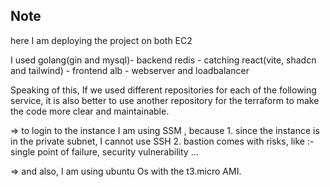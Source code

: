 ## Note
here I am deploying the project on both EC2


I used
golang(gin and mysql)- backend
redis - catching
react(vite, shadcn and tailwind) - frontend
alb - webserver and loadbalancer


Speaking of this, If we used different repositories for each of the following service, it is also better to use another repository for the terraform to make the code more clear and maintainable.

=> to login to the instance I am using SSM , because
    1. since the instance is in the private subnet, I cannot use SSH
    2. bastion comes with risks, like :- single point of failure, security vulnerability ...
    
=> and also, I am using ubuntu Os with the t3.micro AMI.